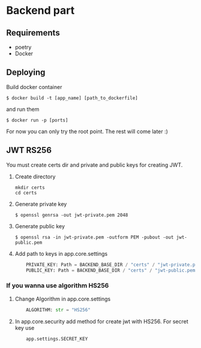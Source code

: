 # Backend part
## Requirements
- poetry
- Docker

## Deploying
Build docker container
```
$ docker build -t [app_name] [path_to_dockerfile]
```
and run them
```
$ docker run -p [ports]
```
For now you can only try the root point. The rest will come later :)


## JWT RS256

You must create certs dir and private and public keys for creating JWT.

1. Create directory
    ```
    mkdir certs
    cd certs
    ```
2. Generate private key
    ```
    $ openssl genrsa -out jwt-private.pem 2048
    ```
3. Generate public key
    ```
    $ openssl rsa -in jwt-private.pem -outform PEM -pubout -out jwt-public.pem
    ```
4. Add path to keys in app.core.settings
    ```python
        PRIVATE_KEY: Path = BACKEND_BASE_DIR / "certs" / "jwt-private.pem"
        PUBLIC_KEY: Path = BACKEND_BASE_DIR / "certs" / "jwt-public.pem"
    ```

### If you wanna use algorithm HS256
1. Change Algorithm in app.core.settings
    ```python
        ALGORITHM: str = "HS256"
    ```
2. In app.core.security add method for create jwt with HS256. For secret key use
    ```python
        app.settings.SECRET_KEY
    ```
